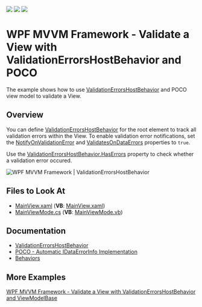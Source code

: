 <!-- default badges list -->
![](https://img.shields.io/endpoint?url=https://codecentral.devexpress.com/api/v1/VersionRange/128642563/21.1.5%2B)
[![](https://img.shields.io/badge/Open_in_DevExpress_Support_Center-FF7200?style=flat-square&logo=DevExpress&logoColor=white)](https://supportcenter.devexpress.com/ticket/details/T123000)
[![](https://img.shields.io/badge/📖_How_to_use_DevExpress_Examples-e9f6fc?style=flat-square)](https://docs.devexpress.com/GeneralInformation/403183)
<!-- default badges end -->
# WPF MVVM Framework - Validate a View with ValidationErrorsHostBehavior and POCO

The example shows how to use [ValidationErrorsHostBehavior](https://docs.devexpress.com/WPF/DevExpress.Mvvm.UI.ValidationErrorsHostBehavior) and POCO view model to validate a View.

## Overview

You can define [ValidationErrorsHostBehavior](https://docs.devexpress.com/WPF/DevExpress.Mvvm.UI.ValidationErrorsHostBehavior) for the root element to track all validation errors within the View. To enable validation error notifications, set the [NotifyOnValidationError](https://docs.microsoft.com/en-us/dotnet/api/system.windows.data.binding.notifyonvalidationerror) and [ValidatesOnDataErrors](https://docs.microsoft.com/en-us/dotnet/api/system.windows.data.binding.validatesondataerrors) properties to `true`.

Use the [ValidationErrorsHostBehavior.HasErrors](https://docs.devexpress.com/WPF/DevExpress.Mvvm.UI.ValidationErrorsHostBehavior.HasErrors) property to check whether a validation error occured.

![WPF MVVM Framework | ValidationErrorsHostBehavior](https://user-images.githubusercontent.com/12169834/133800151-e06bb37f-8477-4e97-a487-bc66357918de.png)


<!-- default file list --> 
## Files to Look At
- [MainView.xaml](./CS/ValidationErrorHostBehavior/Views/MainView.xaml) (**VB**: [MainView.xaml](./VB/ValidationErrorHostBehavior/Views/MainView.xaml))
- [MainViewMode.cs](./CS/ValidationErrorHostBehavior/ViewModels/MainViewModel.cs) (**VB**: [MainViewMode.vb](./VB/ValidationErrorHostBehavior/ViewModels/MainViewModel.vb))
<!-- default file list end -->

## Documentation

- [ValidationErrorsHostBehavior](https://docs.devexpress.com/WPF/DevExpress.Mvvm.UI.ValidationErrorsHostBehavior)
- [POCO - Automatic IDataErrorInfo Implementation](http://docs.devexpress.devx/WPF/17352/mvvm-framework/viewmodels/runtime-generated-poco-viewmodels?v=21.2#idataerrorinfo)
- [Behaviors](https://docs.devexpress.com/WPF/17442/mvvm-framework/behaviors)

## More Examples

[WPF MVVM Framework - Validate a View with ValidationErrorsHostBehavior and ViewModelBase](https://github.com/DevExpress-Examples/wpf-mvvm-framework-validationerrorshostbehavior)
